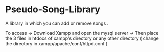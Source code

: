 # Pseudo-Song-Library
A library in which you can add or remove songs . 

To access -> Download Xampp and open the mysql server -> Then place the 3 files in htdocs of xampp's directory or any other directory
( change the directory in xampp/apache/conf/httpd.conf )
